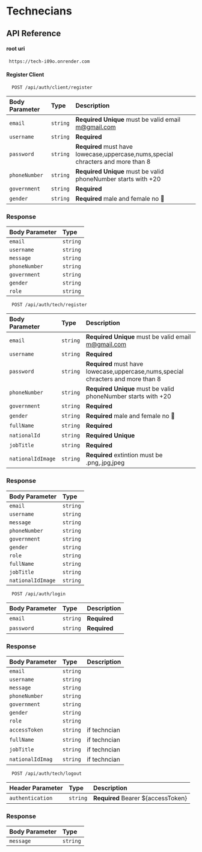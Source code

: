 # Technecians 
## API Reference

#### root uri
```http
 https://tech-i09o.onrender.com
```
#### Register Client
```http
  POST /api/auth/client/register
```

| Body Parameter | Type     | Description                |
| :-------- | :------- | :------------------------- |
| `email`       | `string` | **Required** **Unique** must be valid email m@gmail.com|
| `username`   | `string`  | **Required** |
| `password`       | `string` | **Required** must have lowecase,uppercase,nums,special chracters and more than 8 |
| `phoneNumber`       | `string` | **Required** **Unique**  must be valid phoneNumber starts with +20 |
| `government`     | `string` | **Required** |
| `gender`       | `string` | **Required** male and female no 🌈 |

### Response 
| Body Parameter | Type     | 
| :-------- | :------- | 
| `email`       | `string` | 
| `username`   | `string`  | 
| `message`       | `string` | 
| `phoneNumber`       | `string` | 
| `government`     | `string` | 
| `gender`       | `string` | 
| `role`       | `string` | 


```http
  POST /api/auth/tech/register
```

| Body Parameter | Type     | Description                |
| :-------- | :------- | :------------------------- |
| `email`       | `string` | **Required** **Unique** must be valid email m@gmail.com|
| `username`   | `string`  | **Required** |
| `password`       | `string` | **Required** must have lowecase,uppercase,nums,special chracters and more than 8 |
| `phoneNumber`       | `string` | **Required** **Unique**  must be valid phoneNumber starts with +20 |
| `government`     | `string` | **Required** |
| `gender`       | `string` | **Required** male and female no 🌈 |
| `fullName`       | `string` | **Required** |
| `nationalId`       | `string` | **Required** **Unique** |
| `jobTitle`       | `string` | **Required** |
| `nationalIdImage`       | `string` | **Required** extintion must be .png,.jpg,jpeg|
### Response 
| Body Parameter | Type     | 
| :-------- | :------- | 
| `email`       | `string` | 
| `username`   | `string`  | 
| `message`       | `string` | 
| `phoneNumber`       | `string` | 
| `government`     | `string` | 
| `gender`       | `string` | 
| `role`       | `string` |
| `fullName`       | `string` | 
| `jobTitle`       | `string` | 
| `nationalIdImage`       | `string` |


```http
  POST /api/auth/login
```

| Body Parameter | Type     | Description                |
| :-------- | :------- | :------------------------- |
| `email`       | `string` | **Required** |
| `password`       | `string` | **Required** |

### Response 
| Body Parameter | Type     | Description                | 
| :-------- | :------- | :------------------------- |
| `email`       | `string` | |
| `username`   | `string`  | |
| `message`       | `string` | |
| `phoneNumber`       | `string` | |
| `government`     | `string` | |
| `gender`       | `string` | |
| `role`       | `string` | |
| `accessToken`       | `string` | if techncian |
| `fullName`       | `string` | if techncian |
| `jobTitle`       | `string` | if techncian |
| `nationalIdImag`       | `string` | if techncian |

```http
  POST /api/auth/tech/logout
```

| Header Parameter | Type     | Description                |
| :-------- | :------- | :------------------------- |
| `authentication`       | `string` | **Required** Bearer ${accessToken}|

### Response 
| Body Parameter | Type     | 
| :-------- | :------- | 
| `message`       | `string` | 
